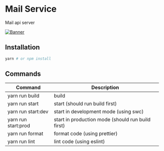 # Mail Service

Mail api server

[![Banner](https://media3.giphy.com/media/LHZyixOnHwDDy/giphy.gif?cid=ecf05e47358iwxi1cvnbz4dkjgntmpjqtvdgs1g4xzupxa7c&ep=v1_gifs_search&rid=giphy.gif&ct=g)](#)

## Installation

```bash
yarn # or npm install
```

## Commands

| Command             | Description                                       |
| ------------------- | ------------------------------------------------- |
| yarn run build      | build                                             |
| yarn run start      | start (should run build first)                    |
| yarn run start:dev  | start in development mode (using swc)             |
| yarn run start:prod | start in production mode (should run build first) |
| yarn run format     | format code (using prettier)                      |
| yarn run lint       | lint code (using eslint)                          |

